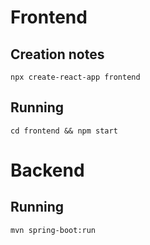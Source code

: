 # Frontend

## Creation notes

`npx create-react-app frontend`

## Running

`cd frontend && npm start`

# Backend

## Running

`mvn spring-boot:run`
